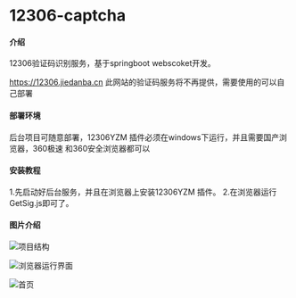 # 12306-captcha

#### 介绍
12306验证码识别服务，基于springboot webscoket开发。

https://12306.jiedanba.cn 此网站的验证码服务将不再提供，需要使用的可以自己部署

#### 部署环境
后台项目可随意部署，12306YZM 插件必须在windows下运行，并且需要国产浏览器，360极速 和360安全浏览器都可以

#### 安装教程

1.先启动好后台服务，并且在浏览器上安装12306YZM 插件。
2.在浏览器运行GetSig.js即可了。



#### 图片介绍

![项目结构](https://images.gitee.com/uploads/images/2019/0603/224200_a8c5356a_955082.png)

![浏览器运行界面](https://images.gitee.com/uploads/images/2019/0603/223807_86e7ae1f_955082.png)


![首页](https://images.gitee.com/uploads/images/2019/0603/223957_182c2cda_955082.png)




